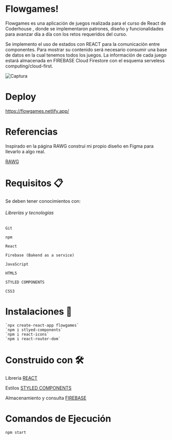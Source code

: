 # Flowgames!  
Flowgames es una aplicación de juegos realizada para el curso de React de Coderhouse , donde se implementaron patrones, diseño y funcionalidades para avanzar día a día con los retos requeridos del curso. 

   Se implemento el uso de estados con REACT para la comunicación entre componentes. Para mostrar su contenido será necesario consumir una base de datos en la cual tenemos todos los juegos. La información de cada juego estará almacenada en FIREBASE Cloud Firestore con el esquema serveless computing/cloud-first. 

 
![Captura](https://user-images.githubusercontent.com/54385792/141381070-4e91781b-9075-4d6f-85d9-fdb001cf8170.PNG)

# Deploy 
  https://flowgames.netlify.app/

# Referencias  
  Inspirado en la página RAWG construí mi propio diseño en Figma para llevarlo a algo real. 
  
  [RAWG](https://rawg.io/) 

# Requisitos 📋 
  Se deben tener conocimientos con:
###### Librerías y tecnologías 

    Git 

    npm 

    React 
    
    Firebase (Bakend as a service)

    JavaScript 

    HTML5 

    STYLED COMPONENTS 

    CSS3 


# Instalaciones 🔧 

    `npx create-react-app flowgames` 
    `npm i stlyed-components`
    `npm i react-icons`
    `npm i react-router-dom`

 
# Construido con 🛠️ 

   Librería [REACT](https://reactjs.org) 

   Estilos [STYLED COMPONENTS](https://styled-components.com/) 
   
   Almacenamiento y consulta [FIREBASE](https://firebase.google.com/) 
   
   
# Comandos de Ejecución 
   `npm start`
